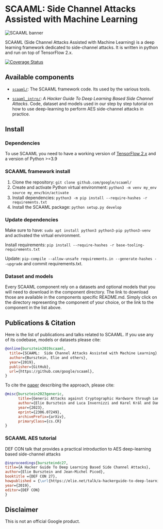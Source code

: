 # SCAAML: Side Channel Attacks Assisted with Machine Learning
![SCAAML banner](https://storage.googleapis.com/scaaml-public/visuals/scaaml-banner.png)

SCAAML (Side Channel Attacks Assisted with Machine Learning) is a deep learning
framework dedicated to side-channel attacks.  It is written in python and run on
top of TensorFlow 2.x.

[![Coverage Status](https://coveralls.io/repos/github/google/scaaml/badge.svg?branch=main)](https://coveralls.io/github/google/scaaml?branch=main)

## Available components

- [`scaaml/`](https://github.com/google/scaaml/tree/master/scaaml/): The SCAAML
  framework code. Its used by the various tools.

- [`scaaml_intro/`](https://github.com/google/scaaml/tree/master/scaaml_intro):
  *A Hacker Guide To Deep Learning Based Side Channel Attacks*.  Code, dataset
  and models used in our step by step tutorial on how to use deep-learning to
  perform AES side-channel attacks in practice.

## Install

### Dependencies

To use SCAAML you need to have a working version of [TensorFlow
2.x](https://www.tensorflow.org/install) and a version of Python >=3.9


### SCAAML framework install

1. Clone the repository: `git clone github.com/google/scaaml/`
2. Create and activate Python virtual environment:
      `python3 -m venv my_env`
      `source my_env/bin/activate`
3. Install dependencies: `python3 -m pip install --require-hashes -r
   requirements.txt`
4. Install the SCAAML package: `python setup.py develop`

### Update dependencies

Make sure to have: `sudo apt install python3 python3-pip python3-venv` and
activated the virtual environment.

Install requirements:
`pip install --require-hashes -r base-tooling-requirements.txt`

Update: `pip-compile --allow-unsafe requirements.in --generate-hashes --upgrade`
and commit requirements.txt.

### Dataset and models

Every SCAAML component rely on a datasets and optional models that you will need
to download in the component directory. The link to download those are available
in the components specific README.md. Simply click on the directory representing
the component of your choice, or the link to the component in the list above.

## Publications & Citation

Here is the list of publications and talks related to SCAAML. If you use any of
its codebase, models or datasets please cite:

```bibtex
@online{bursztein2019scaaml,
  title={SCAAML:  Side Channel Attacks Assisted with Machine Learning},
  author={Bursztein, Elie and others},
  year={2019},
  publisher={GitHub},
  url={https://github.com/google/scaaml},
}
```

To cite the [paper](https://arxiv.org/abs/2306.07249) describing the approach,
please cite:
```bibtex
@misc{bursztein2023generic,
      title={Generic Attacks against Cryptographic Hardware through Long-Range Deep Learning},
      author={Elie Bursztein and Luca Invernizzi and Karel Král and Daniel Moghimi and Jean-Michel Picod and Marina Zhang},
      year={2023},
      eprint={2306.07249},
      archivePrefix={arXiv},
      primaryClass={cs.CR}
}
```

### SCAAML AES tutorial

DEF CON talk that provides a practical introduction to AES deep-learning based
side-channel attacks

```bibtex
@inproceedings{burszteindc27,
title={A Hacker Guide To Deep Learning Based Side Channel Attacks},
author={Elie Bursztein and Jean-Michel Picod},
booktitle ={DEF CON 27},
howpublished = {\url{https://elie.net/talk/a-hackerguide-to-deep-learning-based-side-channel-attacks/}}
year={2019},
editor={DEF CON}
}
```

## Disclaimer

This is not an official Google product.
